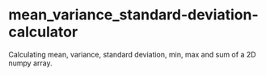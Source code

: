 # mean_variance_standard-deviation-calculator
Calculating mean, variance, standard deviation, min, max and sum of a 2D numpy array.
